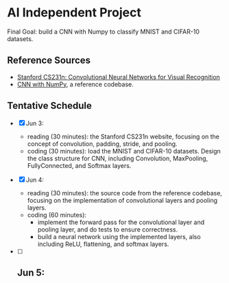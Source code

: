 # AI Independent Project

Final Goal: build a CNN with Numpy to classify MNIST and CIFAR-10 datasets.

## Reference Sources

- [Stanford CS231n: Convolutional Neural Networks for Visual Recognition](https://cs231n.github.io/convolutional-networks/)
- [CNN with NumPy](https://github.com/SkalskiP/ILearnDeepLearning.py/tree/master/01_mysteries_of_neural_networks/06_numpy_convolutional_neural_net), a reference codebase.

## Tentative Schedule

- [X] Jun 3: 
    - reading (30 minutes): the Stanford CS231n website, focusing on the concept of convolution, padding, stride, and pooling.
    - coding (30 minutes): load the MNIST and CIFAR-10 datasets. Design the class structure for CNN, including Convolution, MaxPooling, FullyConnected, and Softmax layers.

- [X] Jun 4:
    - reading (30 minutes): the source code from the reference codebase, focusing on the implementation of convolutional layers and pooling layers.
    - coding (60 minutes): 
        - implement the forward pass for the convolutional layer and pooling layer, and do tests to ensure correctness.
        - build a neural network using the implemented layers, also including ReLU, flattening, and softmax layers.

- [ ] Jun 5:
    - 